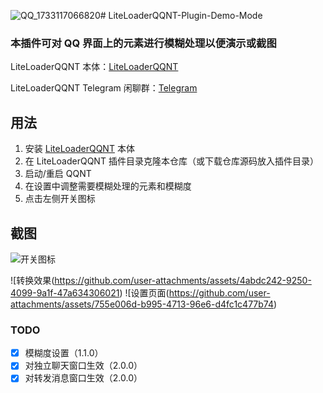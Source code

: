 ![QQ_1733117066820](https://github.com/user-attachments/assets/e60f3954-06ea-4afe-9189-9d4beccd2a45)# LiteLoaderQQNT-Plugin-Demo-Mode

### 本插件可对 QQ 界面上的元素进行模糊处理以便演示或截图

LiteLoaderQQNT 本体：[LiteLoaderQQNT](https://github.com/mo-jinran/LiteLoaderQQNT)

LiteLoaderQQNT Telegram 闲聊群：[Telegram](https://t.me/LiteLoaderQQNT)

## 用法

1. 安装 [LiteLoaderQQNT](https://github.com/LiteLoaderQQNT/LiteLoaderQQNT) 本体
2. 在 LiteLoaderQQNT 插件目录克隆本仓库（或下载仓库源码放入插件目录）
3. 启动/重启 QQNT
4. 在设置中调整需要模糊处理的元素和模糊度
5. 点击左侧开关图标

## 截图

![开关图标](https://img.chkaja.com/c47cd304a38ae41c.png)


![转换效果(https://github.com/user-attachments/assets/4abdc242-9250-4099-9a1f-47a634306021)
![设置页面(https://github.com/user-attachments/assets/755e006d-b995-4713-96e6-d4fc1c477b74)

### TODO

- [x] 模糊度设置（1.1.0）
- [x] 对独立聊天窗口生效（2.0.0）
- [x] 对转发消息窗口生效（2.0.0）
